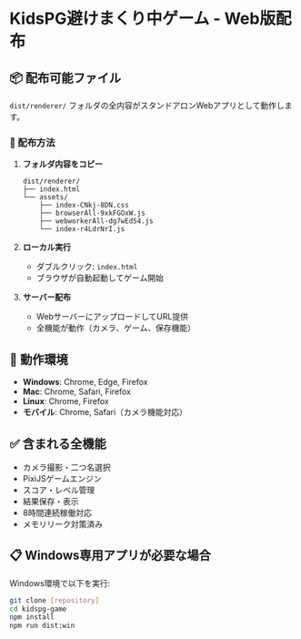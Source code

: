 # KidsPG避けまくり中ゲーム - Web版配布

## 📦 配布可能ファイル

`dist/renderer/` フォルダの全内容がスタンドアロンWebアプリとして動作します。

### 🚀 配布方法

1. **フォルダ内容をコピー**
   ```
   dist/renderer/
   ├── index.html
   └── assets/
       ├── index-CNkj-8DN.css
       ├── browserAll-9xkFGOxW.js
       ├── webworkerAll-dg7wEd54.js
       └── index-r4LdrNrI.js
   ```

2. **ローカル実行**
   - ダブルクリック: `index.html`
   - ブラウザが自動起動してゲーム開始

3. **サーバー配布**
   - WebサーバーにアップロードしてURL提供
   - 全機能が動作（カメラ、ゲーム、保存機能）

## 🎯 動作環境

- **Windows**: Chrome, Edge, Firefox
- **Mac**: Chrome, Safari, Firefox  
- **Linux**: Chrome, Firefox
- **モバイル**: Chrome, Safari（カメラ機能対応）

## ✅ 含まれる全機能

- カメラ撮影・二つ名選択
- PixiJSゲームエンジン
- スコア・レベル管理
- 結果保存・表示
- 8時間連続稼働対応
- メモリリーク対策済み

## 📋 Windows専用アプリが必要な場合

Windows環境で以下を実行:
```bash
git clone [repository]
cd kidspg-game
npm install
npm run dist:win
```